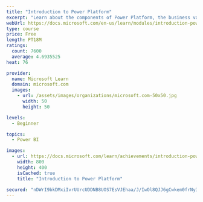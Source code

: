 ```yaml
---
title: "Introduction to Power Platform"
excerpt: "Learn about the components of Power Platform, the business value for customers, and security of the technology."
webUrl: https://docs.microsoft.com/en-us/learn/modules/introduction-power-platform/
type: course
price: Free
length: PT18M
ratings:
  count: 7600
  average: 4.6935525
heat: 76

provider:
  name: Microsoft Learn
  domain: microsoft.com
  images:
    - url: /assets/images/organizations/microsoft.com-50x50.jpg
      width: 50
      height: 50

levels:
  - Beginner

topics:
  - Power BI

images:
  - url: https://docs.microsoft.com/learn/achievements/introduction-power-platform-social.png
    width: 800
    height: 400
    isCached: true
    title: "Introduction to Power Platform"

secured: "nDWrI9bkDMxiIvrUUrcUDDNB8UOS7EsVJEhaa/J/IwOl8QJJ6gCwkem0frNy3WX7V+U3UIrILb5tLCPZcDgB0VyUXNPVSuNec+SXQq/qZnOPcxrsc9oBryUNHHp9g1JldR5r6oPMSDcAWMA58iuBFBSPJpbl+hs5SvN1KpQTIQkLXtkHmZawVRZbkWs1JO1RtKMcOPiOaOJdm15R5W74NqwAHv7A5Tb0v5XDY9UVzbOOdUEzd3q6iNufzK3OzHrEsQTNsGz2ZM/PlgFrFqYmy2Z0ZjntvvX17qXOuFCURnNlCpdW6Xd4UtFGymeU+FgSPMcw/EkJ1crkseVxYAzmqj1brm7gi55L9uytmdApM0r/mqdr6HWYZelqVMymCt0+2W1OADCovOBIpI0+FVvpQQ==;aJN2ceuIuZUYzx/obrE4dQ=="
---
```


